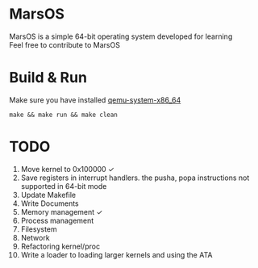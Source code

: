 # MarsOS
MarsOS is a simple 64-bit operating system developed for learning    
Feel free to contribute to MarsOS

# Build & Run   
Make sure you have installed [qemu-system-x86_64](https://archlinux.org/packages/extra/x86_64/qemu)
```console
make && make run && make clean
```

# TODO
1. Move kernel to 0x100000 ✓
2. Save registers in interrupt handlers. the pusha, popa instructions not supported in 64-bit mode
3. Update Makefile   
4. Write Documents
5. Memory management ✓
6. Process management
7. Filesystem
8. Network    
9. Refactoring kernel/proc
10. Write a loader to loading larger kernels and using the ATA
